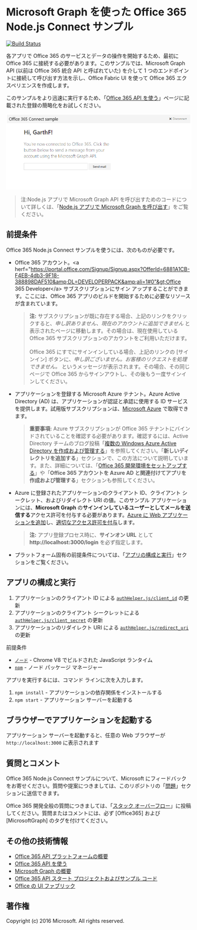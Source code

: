 # Microsoft Graph を使った Office 365 Node.js Connect サンプル
[![Build Status](https://travis-ci.org/OfficeDev/O365-Nodejs-Microsoft-Graph-Connect.svg?branch=master)](https://travis-ci.org/OfficeDev/O365-Nodejs-Microsoft-Graph-Connect)

各アプリで Office 365 のサービスとデータの操作を開始するため、最初に Office 365 に接続する必要があります。このサンプルでは、Microsoft Graph API (以前は Office 365 統合 API と呼ばれていた) を介して 1 つのエンドポイントに接続して呼び出す方法を示し、Office Fabric UI を使って Office 365 エクスペリエンスを作成します。

このサンプルをより迅速に実行するため、「[Office 365 API を使う](http://dev.office.com/getting-started/office365apis?platform=option-node#setup)」ページに記載された登録の簡略化をお試しください。

![Office 365 Node.js Connect サンプルのスクリーンショット](../readme-imgs/screenshot.PNG)
> 注:Node.js アプリで Microsoft Graph API を呼び出すためのコードについて詳しくは、「[Node.js アプリで Microsoft Graph を呼び出す](https://graph.microsoft.io/docs/platform/nodejs)」をご覧ください。

## 前提条件

Office 365 Node.js Connect サンプルを使うには、次のものが必要です。
* Office 365 アカウント。&lt;a herf="https://portal.office.com/Signup/Signup.aspx?OfferId=6881A1CB-F4EB-4db3-9F18-388898DAF510&amp;DL=DEVELOPERPACK&amp;ali=1#0"&gt;Office 365 Developer&lt;/a&gt; サブスクリプションにサイン アップすることができます。ここには、Office 365 アプリのビルドを開始するために必要なリソースが含まれています。

     > **注:**
     サブスクリプションが既に存在する場合、上記のリンクをクリックすると、*申し訳ありません、現在のアカウントに追加できません* と表示されたページに移動します。その場合は、現在使用している Office 365 サブスクリプションのアカウントをご利用いただけます。<br /><br />
     Office 365 にすでにサインインしている場合、上記のリンクの [サインイン] ボタンに、*申し訳ございません。お客様のリクエストを処理できません。* というメッセージが表示されます。その場合、その同じページで Office 365 からサインアウトし、その後もう一度サインインしてください。
* アプリケーションを登録する Microsoft Azure テナント。Azure Active Directory (AD) は、アプリケーションが認証と承認に使用する ID サービスを提供します。試用版サブスクリプションは、[Microsoft Azure](https://account.windowsazure.com/SignUp) で取得できます。

     > **重要事項:**
     Azure サブスクリプションが Office 365 テナントにバインドされていることを確認する必要があります。確認するには、Active Directory チームのブログ投稿「[複数の Windows Azure Active Directory を作成および管理する](http://blogs.technet.com/b/ad/archive/2013/11/08/creating-and-managing-multiple-windows-azure-active-directories.aspx)」を参照してください。「**新しいディレクトリを追加する**」セクションで、この方法について説明しています。また、詳細については、「[Office 365 開発環境をセットアップする](https://msdn.microsoft.com/office/office365/howto/setup-development-environment#bk_CreateAzureSubscription)」や「**Office 365 アカウントを Azure AD と関連付けてアプリを作成および管理する**」セクションも参照してください。
* Azure に登録されたアプリケーションのクライアント ID、クライアント シークレット、およびリダイレクト URI の値。このサンプル アプリケーションには、**Microsoft Graph** の**サインインしているユーザーとしてメールを送信する**アクセス許可を付与する必要があります。[Azure に Web アプリケーションを追加](https://msdn.microsoft.com/office/office365/HowTo/add-common-consent-manually#bk_RegisterWebApp)し、[適切なアクセス許可を付与](https://github.com/OfficeDev/O365-Nodejs-Microsoft-Graph-Connect/wiki/Grant-permissions-to-the-Connect-application-in-Azure)します。

     > **注:**
     アプリ登録プロセス時に、**サインオン URL** として **http://localhost:3000/login** を必ず指定します。
     
* プラットフォーム固有の前提条件については、「[アプリの構成と実行](#configure-and-run-the-app)」セクションをご覧ください。

## アプリの構成と実行

1. アプリケーションのクライアント ID による [```authHelper.js/client_id```](authHelper.js#L7) の更新
2. アプリケーションのクライアント シークレットによる [```authHelper.js/client_secret```](authHelper.js#L8) の更新
3. アプリケーションのリダイレクト URI による [```authHelper.js/redirect_uri```](authHelper.js#L9) の更新

前提条件
* [```ノード```](https://nodejs.org/en/) - Chrome V8 でビルドされた JavaScript ランタイム
* [```npm```](https://docs.npmjs.com/getting-started/installing-node) - ノード パッケージ マネージャー

アプリを実行するには、コマンド ラインに次を入力します。

1. ```npm install``` - アプリケーションの依存関係をインストールする
2. ```npm start``` - アプリケーション サーバーを起動する


## ブラウザーでアプリケーションを起動する
アプリケーション サーバーを起動すると、任意の Web ブラウザーが ```http://localhost:3000``` に表示されます

## 質問とコメント

Office 365 Node.js Connect サンプルについて、Microsoft にフィードバックをお寄せください。質問や提案につきましては、このリポジトリの「[問題](https://github.com/OfficeDev/O365-Nodejs-Microsoft-Graph-Connect/issues)」セクションに送信できます。

Office 365 開発全般の質問につきましては、「[スタック オーバーフロー](http://stackoverflow.com/questions/tagged/Office365+MicrosoftGraph)」に投稿してください。質問またはコメントには、必ず [Office365] および [MicrosoftGraph] のタグを付けてください。
  
## その他の技術情報

* [Office 365 API プラットフォームの概要](https://msdn.microsoft.com/office/office365/howto/platform-development-overview)
* [Office 365 API を使う](http://dev.office.com/getting-started/office365apis)
* [Microsoft Graph の概要](http://graph.microsoft.io)
* [Office 365 API スタート プロジェクトおよびサンプル コード](https://msdn.microsoft.com/office/office365/howto/starter-projects-and-code-samples)
* [Office の UI ファブリック](https://github.com/OfficeDev/Office-UI-Fabric)

## 著作権
Copyright (c) 2016 Microsoft. All rights reserved.


